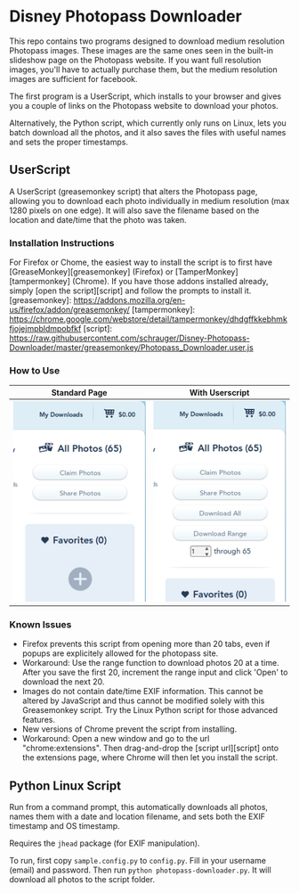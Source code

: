 # Disney Photopass Downloader
This repo contains two programs designed to download medium resolution Photopass images. These images are the same ones seen in the built-in slideshow page on the Photopass website. If you want full resolution images, you'll have to actually purchase them, but the medium resolution images are sufficient for facebook.

The first program is a UserScript, which installs to your browser and gives you a couple of links on the Photopass website to download your photos.

Alternatively, the Python script, which currently only runs on Linux, lets you batch download all the photos, and it also saves the files with useful names and sets the proper timestamps.

## UserScript
A UserScript (greasemonkey script) that alters the Photopass page, allowing you to download each photo individually in medium resolution (max 1280 pixels on one edge). It will also save the filename based on the location and date/time that the photo was taken.

### Installation Instructions
For Firefox or Chome, the easiest way to install the script is to first have [GreaseMonkey][greasemonkey] (Firefox) or [TamperMonkey][tampermonkey] (Chrome). If you have those addons installed already, simply [open the script][script] and follow the prompts to install it.
[greasemonkey]: https://addons.mozilla.org/en-us/firefox/addon/greasemonkey/
[tampermonkey]: https://chrome.google.com/webstore/detail/tampermonkey/dhdgffkkebhmkfjojejmpbldmpobfkf
[script]: https://raw.githubusercontent.com/schrauger/Disney-Photopass-Downloader/master/greasemonkey/Photopass_Downloader.user.js

### How to Use
| Standard Page  | With Userscript  |
|---|---|
|![Before][before]|![After][after] |

[before]: /images/without_script.png?raw=true "Before script is installed"
[after]: /images/with_script.png?raw=true "After script is installed"

### Known Issues
* Firefox prevents this script from opening more than 20 tabs, even if popups are explicitely allowed for the photopass site.
 * Workaround: Use the range function to download photos 20 at a time. After you save the first 20, increment the range input and click 'Open' to download the next 20.
* Images do not contain date/time EXIF information. This cannot be altered by JavaScript and thus cannot be modified solely with this Greasemonkey script. Try the Linux Python script for those advanced features.
* New versions of Chrome prevent the script from installing.
 * Workaround: Open a new window and go to the url "chrome:extensions". Then drag-and-drop the [script url][script] onto the extensions page, where Chrome will then let you install the script.

## Python Linux Script
Run from a command prompt, this automatically downloads all photos, names them with a date and location filename, and sets both the EXIF timestamp and OS timestamp.

Requires the `jhead` package (for EXIF manipulation).

To run, first copy `sample.config.py` to `config.py`. Fill in your username (email) and password. Then run `python photopass-downloader.py`. It will download all photos to the script folder.
